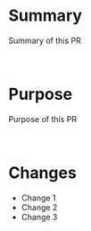 # Summary

Summary of this PR

</br>

# Purpose

Purpose of this PR

</br>

# Changes

- Change 1
- Change 2
- Change 3

</br>
